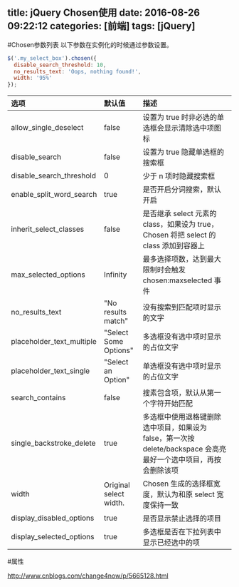 title: jQuery Chosen使用
date: 2016-08-26 09:22:12
categories: [前端]
tags: [jQuery]
---

#Chosen参数列表
以下参数在实例化的时候通过参数设置。
```javascript
$('.my_select_box').chosen({
  disable_search_threshold: 10,
  no_results_text: 'Oops, nothing found!',
  width: '95%'
});
```
| 选项	   					| 默认值	            | 描述          																									|
| :-------------------------|:--------------------- | :-----------------------------------------------------------------------------------------------------------------|
| allow_single_deselect		| false					|设置为 true 时非必选的单选框会显示清除选中项图标																	|
| disable_search	    	| false					|设置为 true 隐藏单选框的搜索框																						|
| disable_search_threshold	| 0						|少于 n 项时隐藏搜索框																								|
| enable_split_word_search	| true					|是否开启分词搜索，默认开启																							|
| inherit_select_classes	| false					|是否继承 select 元素的 class，如果设为 true，Chosen 将把 select 的 class 添加到容器上								|
| max_selected_options	    | Infinity				|最多选择项数，达到最大限制时会触发 chosen:maxselected 事件															|
| no_results_text	        | "No results match"	|没有搜索到匹配项时显示的文字																						|
| placeholder_text_multiple	| "Select Some Options"	|多选框没有选中项时显示的占位文字																					|
| placeholder_text_single	| "Select an Option"	|单选框没有选中项时显示的占位文字																					|
| search_contains			| false					|搜素包含项，默认从第一个字符开始匹配																				|
| single_backstroke_delete	| true					|多选框中使用退格键删除选中项目，如果设为 false，第一次按 delete/backspace 会高亮最好一个选中项目，再按会删除该项	|
| width						| Original select width.|Chosen 生成的选择框宽度，默认为和原 select 宽度保持一致															|
| display_disabled_options	| true					|是否显示禁止选择的项目																								|
| display_selected_options	| true					|多选框是否在下拉列表中显示已经选中的项																				|

#属性



http://www.cnblogs.com/change4now/p/5665128.html